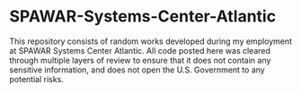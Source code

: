 # SPAWAR-Systems-Center-Atlantic

This repository consists of random works developed during my employment at SPAWAR Systems Center Atlantic. All code posted here was cleared through multiple layers of review to ensure that it does not contain any sensitive information, and does not open the U.S. Government to any potential risks.
